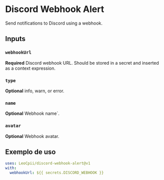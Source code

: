 # Discord Webhook Alert

Send notifications to Discord using a webhook.

## Inputs

### `webhookUrl`

**Required** Discord webhook URL. Should be stored in a secret and inserted as a context expression.

### `type`

**Optional** info, warn, or error.

### `name`

**Optional** Webhook name`.

### `avatar`

**Optional** Webhook avatar.

## Exemplo de uso

```yml
uses: LeoCpii/discord-webhook-alert@v1
with:
  webhookUrl: ${{ secrets.DISCORD_WEBHOOK }}
```
